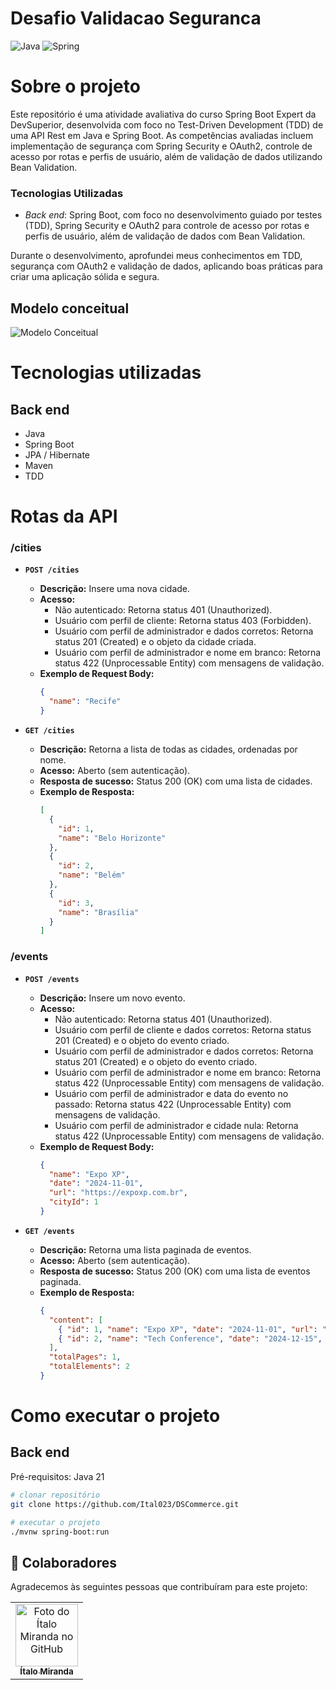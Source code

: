 # Desafio Validacao Seguranca
![Java](https://img.shields.io/badge/java-%23ED8B00.svg?style=for-the-badge&logo=openjdk&logoColor=white)
![Spring](https://img.shields.io/badge/spring-%236DB33F.svg?style=for-the-badge&logo=spring&logoColor=white)

# Sobre o projeto

Este repositório é uma atividade avaliativa do curso Spring Boot Expert da DevSuperior, desenvolvida com foco no Test-Driven Development (TDD) de uma API Rest em Java e Spring Boot. As competências avaliadas incluem implementação de segurança com Spring Security e OAuth2, controle de acesso por rotas e perfis de usuário, além de validação de dados utilizando Bean Validation.

### Tecnologias Utilizadas

-  *Back end*: Spring Boot, com foco no desenvolvimento guiado por testes (TDD), Spring Security e OAuth2 para controle de acesso por rotas e perfis de usuário, além de validação de dados com Bean Validation.
  
Durante o desenvolvimento, aprofundei meus conhecimentos em TDD, segurança com OAuth2 e validação de dados, aplicando boas práticas para criar uma aplicação sólida e segura.

## Modelo conceitual
![Modelo Conceitual](/assertsReadme/diagrama.png)

# Tecnologias utilizadas
## Back end
- Java
- Spring Boot
- JPA / Hibernate
- Maven
- TDD

# Rotas da API

### /cities
- **`POST /cities`**  
  - **Descrição:** Insere uma nova cidade.
  - **Acesso:** 
    - Não autenticado: Retorna status 401 (Unauthorized).
    - Usuário com perfil de cliente: Retorna status 403 (Forbidden).
    - Usuário com perfil de administrador e dados corretos: Retorna status 201 (Created) e o objeto da cidade criada.
    - Usuário com perfil de administrador e nome em branco: Retorna status 422 (Unprocessable Entity) com mensagens de validação.
  - **Exemplo de Request Body:**
    ```json
    {
      "name": "Recife"
    }
    ```

- **`GET /cities`**  
  - **Descrição:** Retorna a lista de todas as cidades, ordenadas por nome.
  - **Acesso:** Aberto (sem autenticação).
  - **Resposta de sucesso:** Status 200 (OK) com uma lista de cidades.
  - **Exemplo de Resposta:**
    ```json
    [
      {
        "id": 1,
        "name": "Belo Horizonte"
      },
      {
        "id": 2,
        "name": "Belém"
      },
      {
        "id": 3,
        "name": "Brasília"
      }
    ]
    ```
### /events

- **`POST /events`**  
  - **Descrição:** Insere um novo evento.
  - **Acesso:** 
    - Não autenticado: Retorna status 401 (Unauthorized).
    - Usuário com perfil de cliente e dados corretos: Retorna status 201 (Created) e o objeto do evento criado.
    - Usuário com perfil de administrador e dados corretos: Retorna status 201 (Created) e o objeto do evento criado.
    - Usuário com perfil de administrador e nome em branco: Retorna status 422 (Unprocessable Entity) com mensagens de validação.
    - Usuário com perfil de administrador e data do evento no passado: Retorna status 422 (Unprocessable Entity) com mensagens de validação.
    - Usuário com perfil de administrador e cidade nula: Retorna status 422 (Unprocessable Entity) com mensagens de validação.
  - **Exemplo de Request Body:**
    ```json
    {
      "name": "Expo XP",
      "date": "2024-11-01",
      "url": "https://expoxp.com.br",
      "cityId": 1
    }
    ```

- **`GET /events`**  
  - **Descrição:** Retorna uma lista paginada de eventos.
  - **Acesso:** Aberto (sem autenticação).
  - **Resposta de sucesso:** Status 200 (OK) com uma lista de eventos paginada.
  - **Exemplo de Resposta:**
    ```json
    {
      "content": [
        { "id": 1, "name": "Expo XP", "date": "2024-11-01", "url": "https://expoxp.com.br", "cityId": 1 },
        { "id": 2, "name": "Tech Conference", "date": "2024-12-15", "url": "https://techconf.com", "cityId": 2 }
      ],
      "totalPages": 1,
      "totalElements": 2
    }
    ```

# Como executar o projeto

## Back end
Pré-requisitos: Java 21

```bash
# clonar repositório
git clone https://github.com/Ital023/DSCommerce.git

# executar o projeto
./mvnw spring-boot:run
```

## 🤝 Colaboradores

Agradecemos às seguintes pessoas que contribuíram para este projeto:

<table>
  <tr>
    <td align="center">
      <a href="https://github.com/Ital023" title="Github do Ítalo Miranda">
        <img src="https://avatars.githubusercontent.com/u/113559117?v=4" width="100px;" alt="Foto do Ítalo Miranda no GitHub"/><br>
        <sub>
          <b>Ítalo Miranda</b>
        </sub>
      </a>
    </td>
  </tr>
</table>
